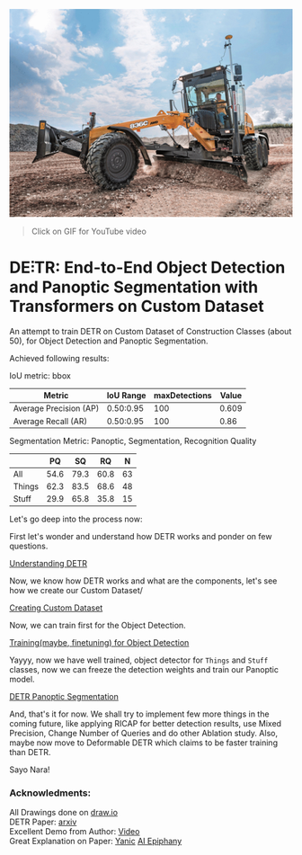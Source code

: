 [![Panoptic_Flow](./asset/videos/DETR.gif)](https://www.youtube.com/watch?v=wk5iJosZYTM)

> Click on GIF for YouTube video

# **DE⫶TR**: End-to-End Object Detection and Panoptic Segmentation with Transformers on Custom Dataset



An attempt to train DETR on Custom Dataset of Construction Classes (about 50), for Object Detection and Panoptic Segmentation.

Achieved following results:

IoU metric: bbox

| Metric                  | IoU Range | maxDetections | Value |
| ----------------------- | --------- | ------------- | ----- |
| Average Precision  (AP) | 0.50:0.95 | 100           | 0.609 |
| Average Recall     (AR) | 0.50:0.95 | 100           | 0.86  |

Segmentation Metric: Panoptic, Segmentation, Recognition Quality

|        | PQ   | SQ   | RQ   | N    |
| ------ | ---- | ---- | ---- | ---- |
| All    | 54.6 | 79.3 | 60.8 | 63   |
| Things | 62.3 | 83.5 | 68.6 | 48   |
| Stuff  | 29.9 | 65.8 | 35.8 | 15   |



Let's go deep into the process now:



First let's wonder and understand how DETR works and ponder on few questions.

[Understanding DETR](https://abdksyed.github.io/blog/detr/panoptic%20segmentation/object%20detection/2021/09/30/DETR-QA.html) 



Now, we know how DETR works and what are the components, let's see how we create our Custom Dataset/

[Creating Custom Dataset](https://abdksyed.github.io/blog/custom%20dataset/object%20detection/panoptic%20segmentation/coco/detr/2021/09/30/CustomDataset.html)



Now, we can train first for the Object Detection.

[Training(maybe, finetuning) for Object Detection](https://abdksyed.github.io/blog/custom%20dataset/object%20detection/panoptic%20segmentation/coco/detr/2021/10/02/ObjectDetection-DETR.html)



Yayyy, now we have well trained, object detector for `Things` and `Stuff` classes, now we can freeze the detection weights and train our Panoptic model.

[DETR Panoptic Segmentation](https://abdksyed.github.io/blog/custom%20dataset/object%20detection/panoptic%20segmentation/coco/detr/2021/10/03/PanopticSegmentation-DETR.html) 



And, that's it for now. We shall try to implement few more things in the coming future, like applying RICAP for better detection results, use Mixed Precision, Change Number of Queries and do other Ablation study. Also, maybe now move to Deformable DETR which claims to be faster training than DETR.

Sayo Nara!




### Acknowledments:
All Drawings done on [draw.io](https://app.diagrams.net/)  
DETR Paper: [arxiv](https://arxiv.org/abs/2005.12872)  
Excellent Demo from Author: [Video](https://www.youtube.com/watch?v=utxbUlo9CyY)  
Great Explanation on Paper: [Yanic](https://www.youtube.com/watch?v=T35ba_VXkMY) [AI Epiphany](https://www.youtube.com/watch?v=BNx-wno-0-g)

